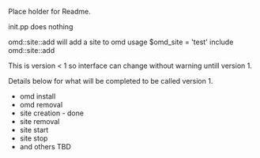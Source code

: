 Place holder for Readme.

init.pp does nothing

omd::site::add will add a site to omd
usage
$omd_site = 'test'
include omd::site::add

This is version < 1 so interface can change without warning untill version 1.

Details below for what will be completed to be called version 1.

* omd install
* omd removal
* site creation - done
* site removal
* site start
* site stop
* and others TBD
